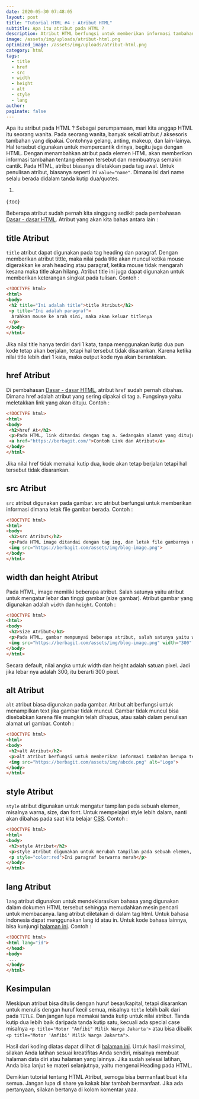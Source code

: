 ```yaml
---
date: 2020-05-30 07:48:05
layout: post
title: "Tutorial HTML #4 : Atribut HTML"
subtitle: Apa itu atribut pada HTML ?
description: Atribut HTML berfungsi untuk memberikan informasi tambahan mengenai elemen HTML. Contoh atribut HTML title, href, src, width, height, alt, style, lang
image: /assets/img/uploads/atribut-html.png
optimized_image: /assets/img/uploads/atribut-html.png
category: html
tags:
  - title
  - href
  - src
  - width
  - height
  - alt
  - style
  - lang
author:
paginate: false
---
```


Apa itu atribut pada HTML ? Sebagai perumpamaan, mari kita anggap HTML itu seorang wanita. Pada seorang wanita, banyak sekali atribut / aksesoris tambahan yang dipakai. Contohnya gelang, anting, makeup, dan lain-lainya. Hal tersebut digunakan untuk mempercantik dirinya, begitu juga dengan HTML. Dengan menambahkan atribut pada elemen HTML akan memberikan informasi tambahan tentang elemen tersebut dan membuatnya semakin cantik. Pada HTML, atribut biasanya diletakkan pada tag awal. Untuk penulisan atribut, biasanya seperti ini `value="name"`. Dimana isi dari name selalu berada didalam tanda kutip dua/quotes.

1. 
{:toc}

Beberapa atribut sudah pernah kita singgung sedikit pada pembahasan [Dasar - dasar HTML](/dasar-html). Atribut yang akan kita bahas antara lain :

## title Atribut
`title` atribut dapat digunakan pada tag heading dan paragraf. Dengan memberikan atribut tittle, maka nilai pada title akan muncul ketika mouse digerakkan ke arah heading atau paragraf, ketika mouse tidak mengarah kesana maka title akan hilang. Atribut title ini juga dapat digunakan untuk memberikan keterangan singkat pada tulisan. Contoh :

```html
<!DOCTYPE html>
<html>
<body>
 <h2 title="Ini adalah title">title Atribut</h2>
 <p title="Ini adalah paragraf">
  Arahkan mouse ke arah sini, maka akan keluar titlenya
 </p>
</body>
</html>
```

Jika nilai title hanya terdiri dari 1 kata, tanpa menggunakan kutip dua pun kode tetap akan berjalan, tetapi hal tersebut tidak disarankan. Karena ketika nilai title lebih dari 1 kata, maka output kode nya akan berantakan.

## href Atribut
Di pembahasan [Dasar - dasar HTML](/dasar-html), atribut `href` sudah pernah dibahas. Dimana href adalah atribut yang sering dipakai di tag a. Fungsinya yaitu meletakkan link yang akan dituju. Contoh :

```html
<!DOCTYPE html>
<html>
<body>
 <h2>href At</h2>
 <p>Pada HTML, link ditandai dengan tag a. Sedangakn alamat yang dituju ditambahakan pada atribut href.</p>
 <a href="https://berbagit.com/">Contoh Link dan Atribut</a>
</body>
</html>
```

Jika nilai href tidak memakai kutip dua, kode akan tetap berjalan tetapi hal tersebut tidak disarankan.

## src Atribut
`src` atribut digunakan pada gambar. src atribut berfungsi untuk memberikan informasi dimana letak file gambar berada. Contoh :

```html
<!DOCTYPE html>
<html>
<body>
 <h2>src Atribut</h2>
 <p>Pada HTML image ditandai dengan tag img, dan letak file gambarnya dengan atribut src</p>
 <img src="https://berbagit.com/assets/img/blog-image.png">
</body>
</html>
```

## width dan height Atribut
Pada HTML, image memiliki beberapa atribut. Salah satunya yaitu atribut untuk mengatur lebar dan tinggi gambar (size gambar). Atribut gambar yang digunakan adalah `width` dan `height`. Contoh :

```html
<!DOCTYPE html>
<html>
<body>
 <h2>Size Atribut</h2>
 <p>Pada HTML, gambar mempunyai beberapa atribut, salah satunya yaitu width dan height</p>
 <img src="https://berbagit.com/assets/img/blog-image.png" width="300" height="157">
</body>
</html>
```

Secara default, nilai angka untuk width dan height adalah satuan pixel. Jadi jika lebar nya adalah 300, itu berarti 300 pixel.

## alt Atribut
`alt` atribut biasa digunakan pada gambar. Atribut alt berfungsi untuk menampilkan text jika gambar tidak muncul. Gambar tidak muncul bisa disebabkan karena file mungkin telah dihapus, atau salah dalam penulisan alamat url gambar. Contoh :

```html
<!DOCTYPE html>
<html>
<body>
 <h2>alt Atribut</h2>
 <p>alt atribut berfungsi untuk memberikan informasi tambahan berupa text jika gambar tidak muncul.</p>
 <img src="https://berbagit.com/assets/img/abcde.png" alt="Logo">
</body>
</html>
```

## style Atribut
`style` atribut digunakan untuk mengatur tampilan pada sebuah elemen, misalnya warna, size, dan font. Untuk mempelajari style lebih dalam, nanti akan dibahas pada saat kita belajar [CSS](/css). Contoh :

```html
<!DOCTYPE html>
<html>
<body>
 <h2>style Atribut</h2>
 <p>style atribut digunakan untuk merubah tampilan pada sebuah elemen, misalnya warna</p>
 <p style="color:red">Ini paragraf berwarna merah</p>
</body>
</html>
```

## lang Atribut
`lang` atribut digunakan untuk mendeklarasikan bahasa yang digunakan dalam dokumen HTML tersebut sehingga memudahkan mesin pencari untuk membacanya. lang atribut diletakan di dalam tag html. Untuk bahasa indonesia dapat menggunakan lang id atau in. Untuk kode bahasa lainnya, bisa kunjungi [halaman ini](/demo/iso-bahasa.md). Contoh :

```html
<!DOCTYPE html>
<html lang="id">
</head>
<body>
 ...
</body>
</html>
```

## Kesimpulan
Meskipun atribut bisa ditulis dengan huruf besar/kapital, tetapi disarankan untuk menulis dengan huruf kecil semua, misalnya `title` lebih baik dari pada `TITLE`. Dan jangan lupa memakai tanda kutip untuk nilai atribut. Tanda kutip dua lebih baik daripada tanda kutip satu, kecuali ada special case misalnya `<p title='Motor "Amfibi" Milik Warga Jakarta'>` atau bisa dibalik `<p title="Motor 'Amfibi' Milik Warga Jakarta">`.

Hasil dari koding diatas dapat dilihat di [halaman ini](/demo/html-atribut.html). Untuk hasil maksimal, silakan Anda latihan sesuai kreatifitas Anda sendiri, misalnya membuat halaman data diri atau halaman yang lainnya. Jika sudah selesai latihan, Anda bisa lanjut ke materi selanjutnya, yaitu mengenai Heading pada HTML.

Demikian tutorial tentang HTML Atribut, semoga bisa bermanfaat buat kita semua. Jangan lupa di share ya kakak biar tambah bermanfaat. Jika ada pertanyaan, silakan bertanya di kolom komentar yaaa.
